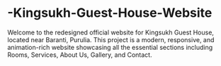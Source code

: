 # -Kingsukh-Guest-House-Website
Welcome to the redesigned official website for Kingsukh Guest House, located near Baranti, Purulia. This project is a modern, responsive, and animation-rich website showcasing all the essential sections including Rooms, Services, About Us, Gallery, and Contact.
